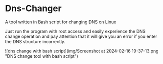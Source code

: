 # Dns-Changer
A tool written in Bash script for changing DNS on Linux

Just run the program with root access and easily experience the DNS change operation and pay attention that it will give you an error if you enter the DNS structure incorrectly.

![dns change with bash script](img/Screenshot at 2024-02-16 19-37-13.png "DNS change tool with bash script")
